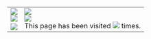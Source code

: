 <table>
  <td valign="top" ><img src="http://github-readme-streak-stats.herokuapp.com?user=arielherself&theme=dark&background=000000)" /><br><img style="float: left;" src="https://github-readme-stats.vercel.app/api?username=arielherself&show_icons=true&hide_border=false&count_private=true&include_all_commits=true&theme=chartreuse-dark"><br>
  <img src="https://github-readme-stats.vercel.app/api/top-langs/?username=arielherself&layout=compact&theme=vision-friendly-dark">
    
  </td>
  <td valign="top"><img src="https://github-readme-stats.vercel.app/api/wakatime?username=ariel&api_domain=wakapi.dev&bg_color=1A202C&title_color=2F855A&icon_color=2F855A&text_color=ffffff&custom_title=Wakapi%20Week%20Stats&layout=compact" /><br><img src="https://github-profile-trophy.vercel.app/?username=arielherself" /><br>
    <bold>This page has been visited </bold><img src="https://profile-counter.glitch.me/arielherself/count.svg"><bold> times.</bold>
  </td>
</table>

<!--START_SECTION:waka-->
<!--END_SECTION:waka-->
